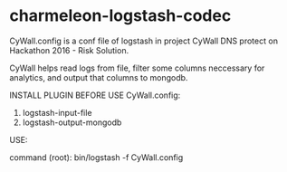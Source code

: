 # charmeleon-logstash-codec
CyWall.config is a conf file of logstash in project CyWall DNS protect on Hackathon 2016 - Risk Solution.

CyWall helps read logs from file, filter some columns neccessary for analytics, and output that columns to mongodb.

INSTALL PLUGIN BEFORE USE CyWall.config:
  1. logstash-input-file
  2. logstash-output-mongodb
  
  
USE:

command (root): bin/logstash -f CyWall.config
